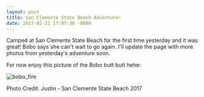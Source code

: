 ```yaml
---
layout: post
title: San Clemente State Beach Adventure!
date: 2017-02-21 17:07:30 -0800
---
```

Camped at San Clemente State Beach for the first time yesterday and it was great! Bobo says she can't wait to go again. I'll update the page with more photos from yesterday's adventure soon.

For now enjoy this picture of the Bobo butt butt hehe:

![bobo_fire]({{site.url}}/assets/bobo_fire.JPG)

Photo Credit: Justin - San Clemente State Beach 2017
